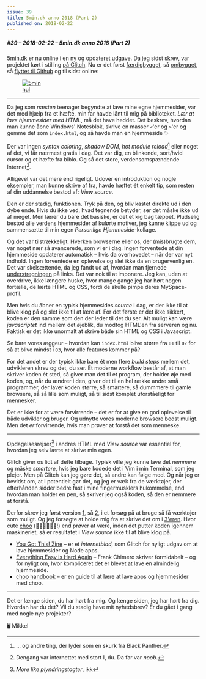 ```yaml
---
issue: 39
title: 5min.dk anno 2018 (Part 2)
published_on: 2018-02-22
---
```


##### #39 – 2018-02-22 – 5min.dk anno 2018 (Part 2)

[5min.dk][] er nu online i en ny og opdateret udgave. Da jeg sidst skrev, var projektet kørt i stilling [på Glitch][v1]. Nu er det først [færdigbygget][v2], så [ombygget][v3], så [flyttet til Github][gh] og til sidst online:

<figure><a href='http://5min.dk'><img src='https://s3.brnbw.com/2018-02-22-14_24_32-6V4BRbN9rv.gif' alt='5min' /></a><figcaption><a href='http://5min.dk'>nul</a></figcaption></figure>

---

Da jeg som _næsten_ teenager begyndte at lave mine egne hjemmesider, var det med hjælp fra et hæfte, min far havde lånt til mig på biblioteket. _Lær at lave hjemmesider med HTML_, må det have heddet. Det beskrev, hvordan man kunne åbne Windows' Notesblok, skrive en masser `<`'er og `>`'er og gemme det som `index.html`, og så havde man en hjemmeside ✨

Der var ingen _syntax coloring_, _shadow DOM_, _hot module reload_[^villains] eller noget af det, vi får nærmest gratis i dag. Det var dig, en blinkende, sort/hvid cursor og et hæfte fra biblo. Og så det store, verdensomspændende Internet[^internet].

Alligevel var det mere end rigeligt. Udover en introduktion og nogle eksempler, man kunne skrive af fra, havde hæftet ét enkelt tip, som resten af din uddannelse bestod af: _View source_.

Den er der stadig, funktionen. Tryk på den, og bliv kastet direkte ud i den dybe ende. Hvis du ikke ved, hvad tegnende betyder, ser det måske ikke ud af meget. Men lærer du bare det basiske, er det et kig bag tæppet. Pludselig bestod alle verdens hjemmesider af kulørte motiver, jeg kunne klippe ud og sammensætte til min egen _Personlige Hjemmeside_-kollage.

Og det var tilstrækkeligt. Hverken browserne eller os, der (mis)brugte dem, var noget nær så avancerede, som vi er i dag. Ingen forventede at din hjemmeside opdaterer automatisk – hvis da overhovedet – når der var nyt indhold. Ingen forventede en oplevelse og slet ikke da en brugervenlig en. Det var skelsættende, da jeg fandt ud af, hvordan man fjernede <u>understregningen</u> på links. Det var nok til at imponere. Jeg kan, uden at overdrive, ikke længere huske, hvor mange gange jeg har hørt nogen fortælle, de lærte HTML og CSS, fordi de skulle pimpe deres MySpace-profil.

Men hvis du åbner en typisk hjemmesides _source_ i dag, er der ikke til at blive klog på og slet ikke til at lære af. For det første er det ikke sikkert, koden er den samme som den der leder til det du ser. Alt muligt kan være _javascriptet_ ind mellem det øjeblik, du modtog HTML'en fra serveren og nu. Faktisk er det ikke unormalt at skrive både sin HTML og CSS i Javascript.

Se bare vores æggeur – hvordan kan `index.html` blive større fra `01` til `02` for så at blive mindst i `03`, hvor alle features kommer på?

For det andet er der typisk ikke bare ét men flere _build steps_ mellem det, udvikleren skrev og det, du ser. Et moderne workflow består af, at man skriver koden ét sted, så giver man det til et program, der holder øje med koden, og, når du ændrer i den, giver det til en hel række andre små programmer, der laver koden større, så smartere, så dummmere til gamle browsere, så så lille som muligt, så til sidst komplet uforståeligt for mennesker.

Det er ikke for at være forvirrende – det er for at give en god oplevelse til både udvikler og bruger. Og udnytte vores moderne browsere bedst muligt. Men det _er_ forvirrende, hvis man prøver at forstå det som menneske.

---

Opdagelsesrejser[^plyndring] i andres HTML med _View source_ var essentiel for, hvordan jeg selv lærte at skrive min egen.

Glitch giver os lidt af dette tilbage. Typisk ville jeg kunne lave det _nemmere_ og måske _smartere_, hvis jeg bare kodede det i Vim i min Terminal, som jeg plejer. Men på Glitch kan jeg gøre det, så andre kan følge med. Og når jeg er bevidst om, at I potentielt gør det, og jeg er væk fra de værktøjer, der efterhånden sidder bedre fast i mine fingermusklers hukommelse, end hvordan man holder en pen, så skriver jeg også koden, så den er nemmere at forstå.

Derfor skrev jeg først version [1][v1], så [2][v2], i et forsøg på at bruge så få værktøjer som muligt. Og jeg forsøgte at holde mig fra at skrive det om i [3'eren][v3]. Hvor cute [choo][choo] (🚂🚋🚋🚋🚋🚋!) end prøver at være, inden det putter koden igennem maskineriet, så er resultatet i _View source_ ikke til at blive klog på.

- [You Got This! Zine](https://glitch.com/you-got-this?ref=producthunt) – er et _internetblad_, som Glitch for nyligt udgav om at lave hjemmesider og Node apps.
- [Everything Easy is Hard Again](https://frankchimero.com/writing/everything-easy-is-hard-again/) – Frank Chimero skriver formidabelt – og for nyligt om, hvor kompliceret det er blevet at lave en almindelig hjemmeside.
- [choo handbook](https://handbook.choo.io/) – er en guide til at lære at lave apps og hjemmesider med choo.

---

Det er længe siden, du har hørt fra mig. Og længe siden, jeg har hørt fra dig. Hvordan har du det? Vil du stadig have mit nyhedsbrev? Er du gået i gang med nogle nye projekter?

🖥 Mikkel

[5min.dk]: http://5min.dk
[v1]: https://glitch.com/edit/#!/5min?path=01/index.html
[v2]: https://glitch.com/edit/#!/5min?path=02/main.js
[v3]: https://glitch.com/edit/#!/5min?path=03/index.js
[gh]: https://github.com/mikker/5min
[choo]: https://choo.io/

[^villains]: ... og andre ting, der lyder som en skurk fra Black Panther.
[^internet]: Dengang var internettet med stort I, du. Da far var _noob_.
[^plyndring]: _More like plyndringstogter_, ikk
